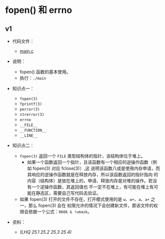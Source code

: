 # fopen() 和 errno

## v1

- 代码文件：
  - [main.c](./v1/main.c)

- 说明：
  - fopen() 函数的基本使用。
  - 执行：`./main`

- 知识点一：
  - `fopen(3)`
  - `fprintf(3)`
  - `perror(3)`
  - `strerror(3)`
  - `errno`
  - `__FILE__`
  - `__FUNCTION__`
  - `__LINE__`

- 知识点二：
  - `fopen(3)` 返回一个 `FILE` 类型结构体的指针，该结构体位于堆上。
    - 如果一个函数返回一个指针，且该函数有一个相应的逆操作函数（例如 fopen(3) 对应 fclose(3)）,这
      说明该函数八成是使用内存申请，而其响应的逆操作函数就是在释放内存，所以该函数返回的指针指向
      的内容（结构体）是放在堆上的，申请、释放内存是对堆的操作。若没有一个逆操作函数，其返回值也
      不一定不在堆上，有可能在堆上有可能在静态区，需要自己写代码去验证。
  - 如果 fopen(3) 打开的文件不存在，打开模式使用的是 `w`、`w+`、`a`、`a+` 之一，那么 fopen(3) 会在
    权限允许的情况下会创建新文件，那该文件的权限会依据一个公式：`0666 & !umask`。

- 资料：
  - _(LHQ 25.1 25.2 25.3 25.4)_

